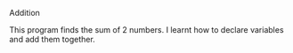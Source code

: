 Addition

This program finds the sum of 2 numbers. I learnt how to declare variables and add them together.
